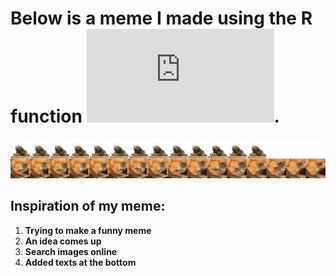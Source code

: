 # Below is a meme I made using the R function ![{magick}](https://cran.r-project.org/web/packages/magick/vignettes/intro.html).
![my_meme.png](https://github.com/Luciarw/stats220/blob/main/my_meme.png?raw=true)

## Inspiration of my meme:
1. **Trying to make a funny meme**
2. **An idea comes up**
3. **Search images online**
4. **Added texts at the bottom**

